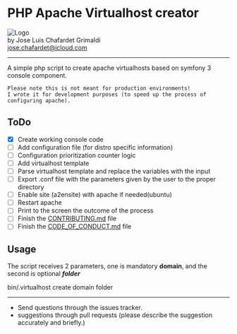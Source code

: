 # PHP Apache Virtualhost creator

![Logo](http://i.imgur.com/dzfZcU7.png?1)  
by Jose Luis Chafardet Grimaldi  
jose.chafardet@icloud.com
***
A simple php script to create apache virtualhosts based on symfony 3 console component.

```
Please note this is not meant for production environments! 
I wrote it for development purposes (to speed up the process of configuring apache).
```

## ToDo
- [x] Create working console code
- [ ] Add configuration file (for distro specific information)
- [ ] Configuration prioritization counter logic
- [ ] Add virtualhost template
- [ ] Parse virtualhost template and replace the variables with the input
- [ ] Export .conf file with the parameters given by the user to the proper directory
- [ ] Enable site (a2ensite) with apache if needed(ubuntu)
- [ ] Restart apache
- [ ] Print to the screen the outcome of the process
- [ ] Finish the [CONTRIBUTING.md](CONTRIBUTING.md) file
- [ ] Finish the [CODE_OF_CONDUCT.md](CODE_OF_CONDUCT.md) file

## Usage

The script receives 2 parameters, one is mandatory **domain**, and the second is optional _**folder**_

bin/.virtualhost create domain folder

***

* Send questions through the issues tracker.
* suggestions through pull requests (please describe the suggestion accurately and briefly.)


